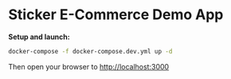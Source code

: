 # Sticker E-Commerce Demo App

**Setup and launch:**

```bash
docker-compose -f docker-compose.dev.yml up -d
```

Then open your browser to [http://localhost:3000](http://localhost:3000)
